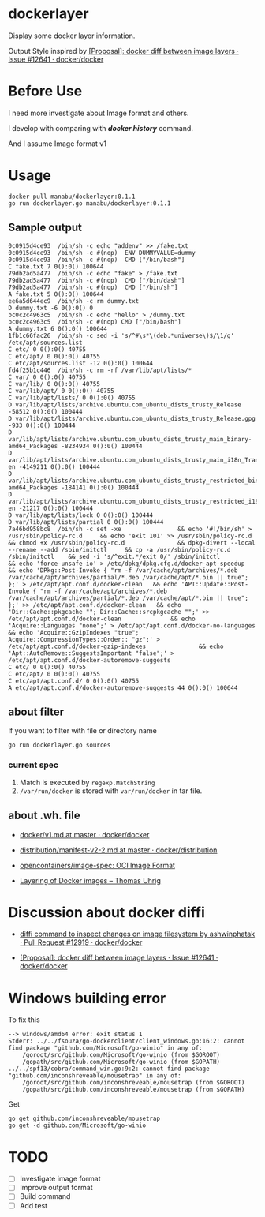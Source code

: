 # dockerlayer
Display some docker layer information.

Output Style inspired by [[Proposal]: docker diff between image layers · Issue #12641 · docker/docker](https://github.com/docker/docker/issues/12641)

# Before Use

I need more investigate about Image format and others.

I develop with comparing with ***docker history*** command.

And I assume Image format v1

# Usage

```
docker pull manabu/dockerlayer:0.1.1
go run dockerlayer.go manabu/dockerlayer:0.1.1
```

## Sample output

```
0c0915d4ce93  /bin/sh -c echo "addenv" >> /fake.txt
0c0915d4ce93  /bin/sh -c #(nop)  ENV DUMMYVALUE=dummy
0c0915d4ce93  /bin/sh -c #(nop)  CMD ["/bin/bash"]
C fake.txt 7 0():0() 100644
79db2ad5a477  /bin/sh -c echo "fake" > /fake.txt
79db2ad5a477  /bin/sh -c #(nop)  CMD ["/bin/dash"]
79db2ad5a477  /bin/sh -c #(nop)  CMD ["/bin/sh"]
A fake.txt 5 0():0() 100644
ee6a5d644ec9  /bin/sh -c rm dummy.txt
D dummy.txt -6 0():0() 0
bc0c2c4963c5  /bin/sh -c echo "hello" > /dummy.txt
bc0c2c4963c5  /bin/sh -c #(nop) CMD ["/bin/bash"]
A dummy.txt 6 0():0() 100644
1fb1c66fac26  /bin/sh -c sed -i 's/^#\s*\(deb.*universe\)$/\1/g' /etc/apt/sources.list
C etc/ 0 0():0() 40755
C etc/apt/ 0 0():0() 40755
C etc/apt/sources.list -12 0():0() 100644
fd4f25b1c446  /bin/sh -c rm -rf /var/lib/apt/lists/*
C var/ 0 0():0() 40755
C var/lib/ 0 0():0() 40755
C var/lib/apt/ 0 0():0() 40755
C var/lib/apt/lists/ 0 0():0() 40755
D var/lib/apt/lists/archive.ubuntu.com_ubuntu_dists_trusty_Release -58512 0():0() 100444
D var/lib/apt/lists/archive.ubuntu.com_ubuntu_dists_trusty_Release.gpg -933 0():0() 100444
D var/lib/apt/lists/archive.ubuntu.com_ubuntu_dists_trusty_main_binary-amd64_Packages -8234934 0():0() 100444
D var/lib/apt/lists/archive.ubuntu.com_ubuntu_dists_trusty_main_i18n_Translation-en -4149211 0():0() 100444
D var/lib/apt/lists/archive.ubuntu.com_ubuntu_dists_trusty_restricted_binary-amd64_Packages -184141 0():0() 100444
D var/lib/apt/lists/archive.ubuntu.com_ubuntu_dists_trusty_restricted_i18n_Translation-en -21217 0():0() 100444
D var/lib/apt/lists/lock 0 0():0() 100444
D var/lib/apt/lists/partial 0 0():0() 100444
7a46bd958bc8  /bin/sh -c set -xe                && echo '#!/bin/sh' > /usr/sbin/policy-rc.d     && echo 'exit 101' >> /usr/sbin/policy-rc.d     && chmod +x /usr/sbin/policy-rc.d               && dpkg-divert --local --rename --add /sbin/initctl     && cp -a /usr/sbin/policy-rc.d /sbin/initctl    && sed -i 's/^exit.*/exit 0/' /sbin/initctl             && echo 'force-unsafe-io' > /etc/dpkg/dpkg.cfg.d/docker-apt-speedup             && echo 'DPkg::Post-Invoke { "rm -f /var/cache/apt/archives/*.deb /var/cache/apt/archives/partial/*.deb /var/cache/apt/*.bin || true"; };' > /etc/apt/apt.conf.d/docker-clean   && echo 'APT::Update::Post-Invoke { "rm -f /var/cache/apt/archives/*.deb /var/cache/apt/archives/partial/*.deb /var/cache/apt/*.bin || true"; };' >> /etc/apt/apt.conf.d/docker-clean   && echo 'Dir::Cache::pkgcache ""; Dir::Cache::srcpkgcache "";' >> /etc/apt/apt.conf.d/docker-clean              && echo 'Acquire::Languages "none";' > /etc/apt/apt.conf.d/docker-no-languages          && echo 'Acquire::GzipIndexes "true"; Acquire::CompressionTypes::Order:: "gz";' > /etc/apt/apt.conf.d/docker-gzip-indexes               && echo 'Apt::AutoRemove::SuggestsImportant "false";' > /etc/apt/apt.conf.d/docker-autoremove-suggests
C etc/ 0 0():0() 40755
C etc/apt/ 0 0():0() 40755
C etc/apt/apt.conf.d/ 0 0():0() 40755
A etc/apt/apt.conf.d/docker-autoremove-suggests 44 0():0() 100644
```

## about filter

If you want to filter with file or directory name

```
go run dockerlayer.go sources
```

### current spec

1. Match is executed by ```regexp.MatchString```
2. ```/var/run/docker``` is stored with ```var/run/docker``` in tar file.


## about .wh. file

* [docker/v1.md at master · docker/docker](https://github.com/docker/docker/blob/master/image/spec/v1.md)

* [distribution/manifest-v2-2.md at master · docker/distribution](https://github.com/docker/distribution/blob/master/docs/spec/manifest-v2-2.md)

* [opencontainers/image-spec: OCI Image Format](https://github.com/opencontainers/image-spec)

* [Layering of Docker images – Thomas Uhrig](http://tuhrig.de/layering-of-docker-images/)


# Discussion about docker diffi

* [diffi command to inspect changes on image filesystem by ashwinphatak · Pull Request #12919 · docker/docker](https://github.com/docker/docker/pull/12919)

* [[Proposal]: docker diff between image layers · Issue #12641 · docker/docker](https://github.com/docker/docker/issues/12641)

# Windows building error


To fix this

```
--> windows/amd64 error: exit status 1
Stderr: ../../fsouza/go-dockerclient/client_windows.go:16:2: cannot find package "github.com/Microsoft/go-winio" in any of:
	/goroot/src/github.com/Microsoft/go-winio (from $GOROOT)
	/gopath/src/github.com/Microsoft/go-winio (from $GOPATH)
../../spf13/cobra/command_win.go:9:2: cannot find package "github.com/inconshreveable/mousetrap" in any of:
	/goroot/src/github.com/inconshreveable/mousetrap (from $GOROOT)
	/gopath/src/github.com/inconshreveable/mousetrap (from $GOPATH)
```

Get

```
go get github.com/inconshreveable/mousetrap
go get -d github.com/Microsoft/go-winio
```


# TODO

- [ ] Investigate image format
- [ ] Improve output format
- [ ] Build command
- [ ] Add test
